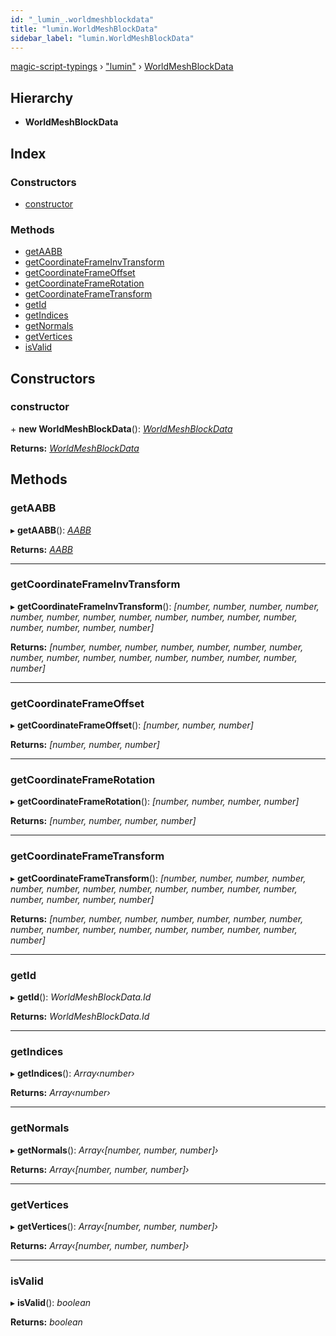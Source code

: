 ```yaml
---
id: "_lumin_.worldmeshblockdata"
title: "lumin.WorldMeshBlockData"
sidebar_label: "lumin.WorldMeshBlockData"
---
```


[magic-script-typings](../index.md) › [&quot;lumin&quot;](../modules/_lumin_.md) › [WorldMeshBlockData](_lumin_.worldmeshblockdata.md)

## Hierarchy

* **WorldMeshBlockData**

## Index

### Constructors

* [constructor](_lumin_.worldmeshblockdata.md#constructor)

### Methods

* [getAABB](_lumin_.worldmeshblockdata.md#getaabb)
* [getCoordinateFrameInvTransform](_lumin_.worldmeshblockdata.md#getcoordinateframeinvtransform)
* [getCoordinateFrameOffset](_lumin_.worldmeshblockdata.md#getcoordinateframeoffset)
* [getCoordinateFrameRotation](_lumin_.worldmeshblockdata.md#getcoordinateframerotation)
* [getCoordinateFrameTransform](_lumin_.worldmeshblockdata.md#getcoordinateframetransform)
* [getId](_lumin_.worldmeshblockdata.md#getid)
* [getIndices](_lumin_.worldmeshblockdata.md#getindices)
* [getNormals](_lumin_.worldmeshblockdata.md#getnormals)
* [getVertices](_lumin_.worldmeshblockdata.md#getvertices)
* [isValid](_lumin_.worldmeshblockdata.md#isvalid)

## Constructors

###  constructor

\+ **new WorldMeshBlockData**(): *[WorldMeshBlockData](_lumin_.worldmeshblockdata.md)*

**Returns:** *[WorldMeshBlockData](_lumin_.worldmeshblockdata.md)*

## Methods

###  getAABB

▸ **getAABB**(): *[AABB](_lumin_.math.aabb.md)*

**Returns:** *[AABB](_lumin_.math.aabb.md)*

___

###  getCoordinateFrameInvTransform

▸ **getCoordinateFrameInvTransform**(): *[number, number, number, number, number, number, number, number, number, number, number, number, number, number, number, number]*

**Returns:** *[number, number, number, number, number, number, number, number, number, number, number, number, number, number, number, number]*

___

###  getCoordinateFrameOffset

▸ **getCoordinateFrameOffset**(): *[number, number, number]*

**Returns:** *[number, number, number]*

___

###  getCoordinateFrameRotation

▸ **getCoordinateFrameRotation**(): *[number, number, number, number]*

**Returns:** *[number, number, number, number]*

___

###  getCoordinateFrameTransform

▸ **getCoordinateFrameTransform**(): *[number, number, number, number, number, number, number, number, number, number, number, number, number, number, number, number]*

**Returns:** *[number, number, number, number, number, number, number, number, number, number, number, number, number, number, number, number]*

___

###  getId

▸ **getId**(): *WorldMeshBlockData.Id*

**Returns:** *WorldMeshBlockData.Id*

___

###  getIndices

▸ **getIndices**(): *Array‹number›*

**Returns:** *Array‹number›*

___

###  getNormals

▸ **getNormals**(): *Array‹[number, number, number]›*

**Returns:** *Array‹[number, number, number]›*

___

###  getVertices

▸ **getVertices**(): *Array‹[number, number, number]›*

**Returns:** *Array‹[number, number, number]›*

___

###  isValid

▸ **isValid**(): *boolean*

**Returns:** *boolean*